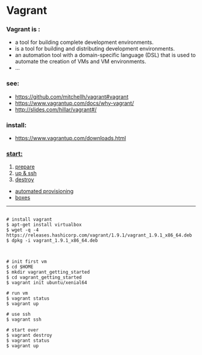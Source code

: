 # Vagrant

### Vagrant is :
* a tool for building complete development environments.
* is a tool for building and distributing development environments.
* an automation tool with a domain-specific language (DSL) that is used to automate the creation of VMs and VM environments.
* ...

### see:
* https://github.com/mitchellh/vagrant#vagrant
* https://www.vagrantup.com/docs/why-vagrant/
* http://slides.com/hillar/vagrant#/


### install:

* https://www.vagrantup.com/downloads.html

### [start:](https://www.vagrantup.com/docs/getting-started/)

1. [prepare](https://www.vagrantup.com/docs/getting-started/project_setup.html)
1. [up & ssh](https://www.vagrantup.com/docs/getting-started/up.html)
1. [destroy](https://www.vagrantup.com/docs/getting-started/teardown.html)

* [automated provisioning](https://www.vagrantup.com/docs/getting-started/provisioning.html)
* [boxes](https://www.vagrantup.com/docs/getting-started/boxes.html)

---

```

# install vagrant
$ apt-get install virtualbox
$ wget -q -4 https://releases.hashicorp.com/vagrant/1.9.1/vagrant_1.9.1_x86_64.deb
$ dpkg -i vagrant_1.9.1_x86_64.deb



# init first vm
$ cd $HOME
$ mkdir vagrant_getting_started
$ cd vagrant_getting_started
$ vagrant init ubuntu/xenial64

# run vm
$ vagrant status
$ vagrant up

# use ssh
$ vagrant ssh

# start over
$ vagrant destroy
$ vagrant status
$ vagrant up

```

